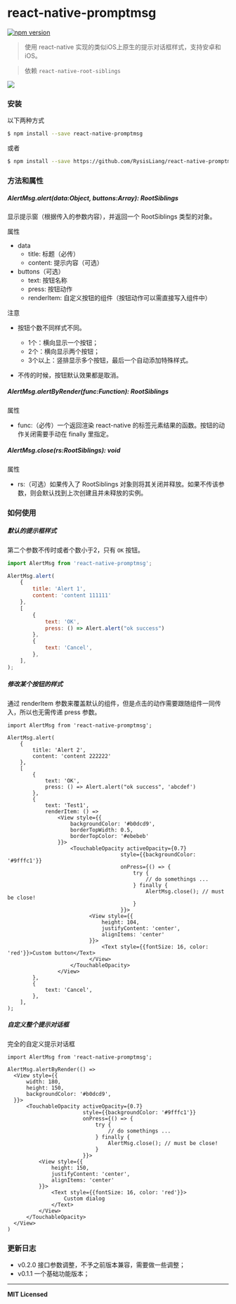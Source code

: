 
# react-native-promptmsg

[![npm version](https://badge.fury.io/js/react-native-promptmsg.svg)](https://badge.fury.io/js/react-native-promptmsg)

> 使用 react-native 实现的类似iOS上原生的提示对话框样式，支持安卓和iOS。

> 依赖 `react-native-root-siblings`

![](media/alert_demo_1.gif)

### 安装

以下两种方式

```bash
$ npm install --save react-native-promptmsg
```
或者
```bash
$ npm install --save https://github.com/RysisLiang/react-native-promptmsg.git
```

### 方法和属性

##### AlertMsg.alert(data:Object, buttons:Array): RootSiblings

显示提示窗（根据传入的参数内容），并返回一个 RootSiblings 类型的对象。

属性

- data
    - title: 标题（必传）
    - content: 提示内容（可选）
- buttons（可选）
    - text: 按钮名称
    - press: 按钮动作
    - renderItem: 自定义按钮的组件（按钮动作可以需直接写入组件中）

注意

- 按钮个数不同样式不同。
    - 1个：横向显示一个按钮；
    - 2个：横向显示两个按钮；
    - 3个以上：竖排显示多个按钮，最后一个自动添加特殊样式。

- 不传的时候，按钮默认效果都是取消。

##### AlertMsg.alertByRender(func:Function): RootSiblings

属性

- func:（必传）一个返回渲染 react-native 的标签元素结果的函数。按钮的动作关闭需要手动在 finally 里指定。


##### AlertMsg.close(rs:RootSiblings): void

属性

- rs:（可选）如果传入了 RootSiblings 对象则将其关闭并释放。如果不传该参数，则会默认找到上次创建且并未释放的实例。


### 如何使用

##### 默认的提示框样式

第二个参数不传时或者个数小于2，只有 `OK` 按钮。

```javascript
import AlertMsg from 'react-native-promptmsg';

AlertMsg.alert(
    {
        title: 'Alert 1',
        content: 'content 111111'
    },
    [
        {
            text: 'OK',
            press: () => Alert.alert("ok success")
        },
        {
            text: 'Cancel',
        },
    ],
);
```

##### 修改某个按钮的样式

通过 renderItem 参数来覆盖默认的组件，但是点击的动作需要跟随组件一同传入，所以也无需传递 press 参数。

```
import AlertMsg from 'react-native-promptmsg';

AlertMsg.alert(
    {
        title: 'Alert 2',
        content: 'content 222222'
    },
    [
        {
            text: 'OK',
            press: () => Alert.alert("ok success", 'abcdef')
        },
        {
            text: 'Test1',
            renderItem: () =>
                <View style={{
                    backgroundColor: '#b0dcd9',
                    borderTopWidth: 0.5,
                    borderTopColor: '#ebebeb'
                }}>
                    <TouchableOpacity activeOpacity={0.7}
                                    style={{backgroundColor: '#9fffc1'}}
                                    onPress={() => {
                                        try {
                                            // do somethings ...
                                        } finally {
                                            AlertMsg.close(); // must be close!
                                        }
                                    }}>
                          <View style={{
                              height: 104,
                              justifyContent: 'center',
                              alignItems: 'center'
                          }}>
                              <Text style={{fontSize: 16, color: 'red'}}>Custom button</Text>
                          </View>
                    </TouchableOpacity>
                </View>
        },
        {
            text: 'Cancel',
        },
    ],
);
```

##### 自定义整个提示对话框

完全的自定义提示对话框

```
import AlertMsg from 'react-native-promptmsg';

AlertMsg.alertByRender(() =>
  <View style={{
      width: 180,
      height: 150,
      backgroundColor: '#b0dcd9',
  }}>
      <TouchableOpacity activeOpacity={0.7}
                        style={{backgroundColor: '#9fffc1'}}
                        onPress={() => {
                            try {
                                // do somethings ...
                            } finally {
                                AlertMsg.close(); // must be close!
                            }
                        }}>
          <View style={{
              height: 150,
              justifyContent: 'center',
              alignItems: 'center'
          }}>
              <Text style={{fontSize: 16, color: 'red'}}>
                  Custom dialog
              </Text>
          </View>
      </TouchableOpacity>
  </View>
)
```

### 更新日志

- v0.2.0 接口参数调整，不予之前版本兼容，需要做一些调整；
- v0.1.1 一个基础功能版本；

---

**MIT Licensed**